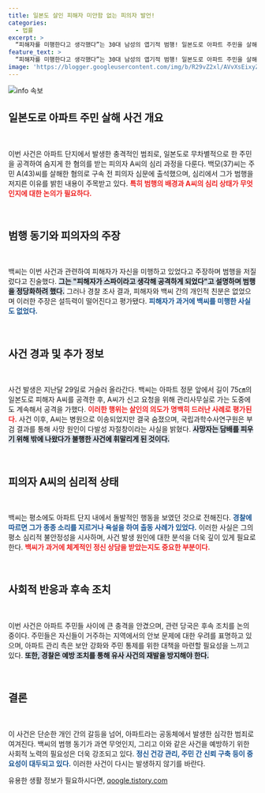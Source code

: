 ```yaml
---
title: 일본도 살인 피해자 미안함 없는 피의자 발언!
categories:
  - 법률
excerpt: >
  “피해자를 미행한다고 생각했다”는 30대 남성의 엽기적 범행! 일본도로 아파트 주민을 살해한 혐의를 받는 백모씨의 충격적인 인터뷰와 경찰의 조사 결과는? 클릭해서 자세히 알아보세요!
feature_text: >
  “피해자를 미행한다고 생각했다”는 30대 남성의 엽기적 범행! 일본도로 아파트 주민을 살해한 혐의를 받는 백모씨의 충격적인 인터뷰와 경찰의 조사 결과는? 클릭해서 자세히 알아보세요!
image: 'https://blogger.googleusercontent.com/img/b/R29vZ2xl/AVvXsEixyZcFfHzMRdzZMjFBmAUKJYCLCGyLL1o632UiGVXcaFdKo_bkvkuCioo0uUKlGfBVcT3P84aROyZIXSBEx3Aw5nCQ3pTgDom1WDC4m8eifvWiAmWEEVb4x6G_l8C0QH225ldMjyaFvpxGEBGNO37VmDTDMHGhJPq73UglMfDca1-0aw/s1600/blogspot.png'
---
```


<p><img src="https://blogger.googleusercontent.com/img/b/R29vZ2xl/AVvXsEixyZcFfHzMRdzZMjFBmAUKJYCLCGyLL1o632UiGVXcaFdKo_bkvkuCioo0uUKlGfBVcT3P84aROyZIXSBEx3Aw5nCQ3pTgDom1WDC4m8eifvWiAmWEEVb4x6G_l8C0QH225ldMjyaFvpxGEBGNO37VmDTDMHGhJPq73UglMfDca1-0aw/s1600/blogspot.png" alt="info 속보" /></p>

<h2 data-ke-size="size26">일본도로 아파트 주민 살해 사건 개요</h2>

<p data-ke-size="size16">&nbsp;</p>

<p>이번 사건은 아파트 단지에서 발생한 충격적인 범죄로, 일본도로 무차별적으로 한 주민을 공격하여 숨지게 한 혐의를 받는 피의자 A씨의 심리 과정을 다룬다. 백모(37)씨는 주민 A(43)씨를 살해한 혐의로 구속 전 피의자 심문에 출석했으며, 심리에서 그가 범행을 저지른 이유를 밝힌 내용이 주목받고 있다. <b><span style="color: #ee2323;">특히 범행의 배경과 A씨의 심리 상태가 무엇인지에 대한 논의가 필요하다.</span></b></p>

<p data-ke-size="size16">&nbsp;</p>

<h2 data-ke-size="size26">범행 동기와 피의자의 주장</h2>

<p data-ke-size="size16">&nbsp;</p>

<p>백씨는 이번 사건과 관련하여 피해자가 자신을 미행하고 있었다고 주장하며 범행을 저질렀다고 진술했다. <b><span style="background-color: #21538527;">그는 "피해자가 스파이라고 생각해 공격하게 되었다"고 설명하며 범행을 정당화하려 했다.</span></b> 그러나 경찰 조사 결과, 피해자와 백씨 간의 개인적 친분은 없었으며 이러한 주장은 설득력이 떨어진다고 평가됐다. <b><span style="color: #1a5490;">피해자가 과거에 백씨를 미행한 사실도 없었다.</span></b></p>

<p data-ke-size="size16">&nbsp;</p>

<h2 data-ke-size="size26">사건 경과 및 추가 정보</h2>

<p data-ke-size="size16">&nbsp;</p>

<p>사건 발생은 지난달 29일로 거슬러 올라간다. 백씨는 아파트 정문 앞에서 길이 75㎝의 일본도로 피해자 A씨를 공격한 후, A씨가 신고 요청을 위해 관리사무실로 가는 도중에도 계속해서 공격을 가했다. <b><span style="color: #ee2323;">이러한 행위는 살인의 의도가 명백히 드러난 사례로 평가된다.</span></b> 사건 이후, A씨는 병원으로 이송되었지만 결국 숨졌으며, 국립과학수사연구원은 부검 결과를 통해 사망 원인이 다발성 자절창이라는 사실을 밝혔다. <b><span style="background-color: #21538527;">사망자는 담배를 피우기 위해 밖에 나왔다가 불행한 사건에 휘말리게 된 것이다.</span></b></p>

<p data-ke-size="size16">&nbsp;</p>

<h2 data-ke-size="size26">피의자 A씨의 심리적 상태</h2>

<p data-ke-size="size16">&nbsp;</p>

<p>백씨는 평소에도 아파트 단지 내에서 돌발적인 행동을 보였던 것으로 전해진다. <b><span style="color: #1a5490;">경찰에 따르면 그가 종종 소리를 지르거나 욕설을 하여 출동 사례가 있었다.</span></b> 이러한 사실은 그의 평소 심리적 불안정성을 시사하며, 사건 발생 원인에 대한 분석을 더욱 깊이 있게 필요로 한다. <b><span style="color: #ee2323;">백씨가 과거에 체계적인 정신 상담을 받았는지도 중요한 부분이다.</span></b></p>

<p data-ke-size="size16">&nbsp;</p>

<h2 data-ke-size="size26">사회적 반응과 후속 조치</h2>

<p data-ke-size="size16">&nbsp;</p>

<p>이번 사건은 아파트 주민들 사이에 큰 충격을 안겼으며, 관련 당국은 후속 조치를 논의 중이다. 주민들은 자신들이 거주하는 지역에서의 안보 문제에 대한 우려를 표명하고 있으며, 아파트 관리 측은 보안 강화와 주민 통제를 위한 대책을 마련할 필요성을 느끼고 있다. <b><span style="background-color: #21538527;">또한, 경찰은 예방 조치를 통해 유사 사건의 재발을 방지해야 한다.</span></b></p>

<p data-ke-size="size16">&nbsp;</p>

<h2 data-ke-size="size26">결론</h2>

<p data-ke-size="size16">&nbsp;</p>

<p>이 사건은 단순한 개인 간의 갈등을 넘어, 아파트라는 공동체에서 발생한 심각한 범죄로 여겨진다. 백씨의 범행 동기가 과연 무엇인지, 그리고 이와 같은 사건을 예방하기 위한 사회적 노력의 필요성은 더욱 강조되고 있다. <b><span style="color: #1a5490;">정신 건강 관리, 주민 간 신뢰 구축 등이 중요성이 대두되고 있다.</span></b> 이러한 사건이 다시는 발생하지 않기를 바란다.</p>
유용한 생활 정보가 필요하시다면, <a href="https://qoogle.tistory.com" rel="dofollow">qoogle.tistory.com</a>


